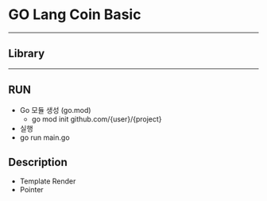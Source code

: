 # GO Lang Coin Basic
- - - 
## Library
- - -
## RUN
- Go 모듈 생성 (go.mod)
    - go mod init github.com/{user}/{project}
- 실행
- go run main.go


## Description
- Template Render
- Pointer